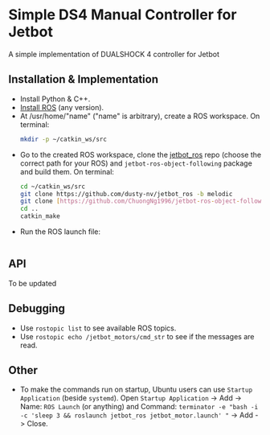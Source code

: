 # Simple DS4 Manual Controller for Jetbot
A simple implementation of DUALSHOCK 4 controller for Jetbot

## Installation & Implementation
* Install Python & C++.
* [Install ROS](http://wiki.ros.org/melodic/Installation/Ubuntu) (any version).
* At /usr/home/"name" ("name" is arbitrary), create a ROS workspace. On terminal: 
   ```sh
   mkdir -p ~/catkin_ws/src
   ```
* Go to the created ROS workspace, clone the [jetbot_ros](https://github.com/dusty-nv/jetbot_ros) repo (choose the correct path for your ROS) and `jetbot-ros-object-following` package and build them. On terminal: 
   ```sh
   cd ~/catkin_ws/src
   git clone https://github.com/dusty-nv/jetbot_ros -b melodic
   git clone [https://github.com/ChuongNg1996/jetbot-ros-object-following](https://github.com/ChuongNg1996/jetbot-ros-DS4-controller)
   cd ..
   catkin_make
   ```
* Run the ROS launch file:
   ```sh
   
   ```
## API
To be updated

## Debugging 
* Use `rostopic list` to see available ROS topics.
* Use `rostopic echo /jetbot_motors/cmd_str` to see if the messages are read.

## Other
* To make the commands run on startup, Ubuntu users can use `Startup Application` (beside `systemd`). Open `Startup Application` -> Add -> Name: `ROS Launch` (or anything) and Command: `terminator -e "bash -i -c 'sleep 3 && roslaunch jetbot_ros jetbot_motor.launch' "` -> Add -> Close.
